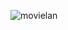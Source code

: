 ![movielan](https://user-images.githubusercontent.com/77003390/197386969-b7bbf796-1fa8-4cea-948e-1978dbd01223.PNG)

